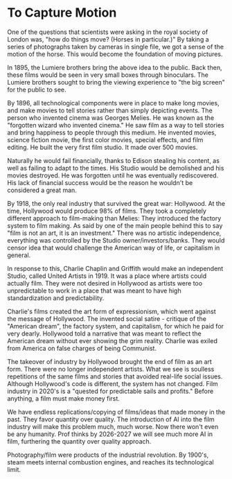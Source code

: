 # To Capture Motion

One of the questions that scientists were asking in the royal society of London was, "how do things move? (Horses in particular.)" By taking a series of photographs taken by cameras in single file, we got a sense of the motion of the horse. This would become the foundation of moving pictures.

In 1895, the Lumiere brothers bring the above idea to the public. Back then, these films would be seen in very small boxes through binoculars. The Lumiere brothers sought to bring the viewing experience to "the big screen" for the public to see.

By 1896, all technological components were in place to make long movies, and make movies to tell stories rather than simply depicting events. The person who invented cinema was Georges Melies. He was known as the "forgotten wizard who invented cinema." He saw film as a way to tell stories and bring happiness to people through this medium. He invented movies, science fiction movie, the first color movies, special effects, and film editing. He built the very first film studio. It made over 500 movies.

Naturally he would fail financially, thanks to Edison stealing his content, as well as failing to adapt to the times. His Studio would be demolished and his movies destroyed. He was forgotten until he was eventually rediscovered. His lack of financial success would be the reason he wouldn't be considered a great man.

By 1918, the only real industry that survived the great war: Hollywood. At the time, Hollywood would produce 98% of films. They took a completely different approach to film-making than Melies: They introduced the factory system to film making. As said by one of the main people behind this to say "film is not an art, it is an investment." There was no artistic independence, everything was controlled by the Studio owner/investors/banks. They would censor idea that would challenge the American way of life, or capitalism in general.

In response to this, Charlie Chaplin and Griffith would make an independent Studio, called United Artists in 1919. It was a place where artists could actually film. They were not desired in Hollywood as artists were too unpredictable to work in a place that was meant to have high standardization and predictability.

Charlie's films created the art form of expressionism, which went against the message of Hollywood. The invented social satire - critique of the "American dream", the factory system, and capitalism, for which he paid for very dearly. Hollywood told a narrative that was meant to reflect the American dream without ever showing the grim reality. Charlie was exiled from America on false charges of being Communist.

The takeover of industry by Hollywood brought the end of film as an art form. There were no longer independent artists. What we see is soulless repetitions of the same films and stories that avoided real-life social issues. Although Hollywood's code is different, the system has not changed. Film industry in 2020's is a "quested for predictable sails and profits." Before anything, a film must make money first.

We have endless replications/copying of films/ideas that made money in the past. They favor quantity over quality. The introduction of AI into the film industry will make this problem much, much worse. Now there won't even be any humanity. Prof thinks by 2026-2027 we will see much more AI in film, furthering the quantity over quality approach.

Photography/film were products of the industrial revolution. By 1900's, steam meets internal combustion engines, and reaches its technological limit.